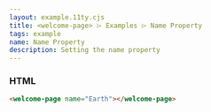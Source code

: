 ```yaml
---
layout: example.11ty.cjs
title: <welcome-page> ⌲ Examples ⌲ Name Property
tags: example
name: Name Property
description: Setting the name property
---
```


<welcome-page name="Earth"></welcome-page>

<h3>HTML</h3>

```html
<welcome-page name="Earth"></welcome-page>
```
